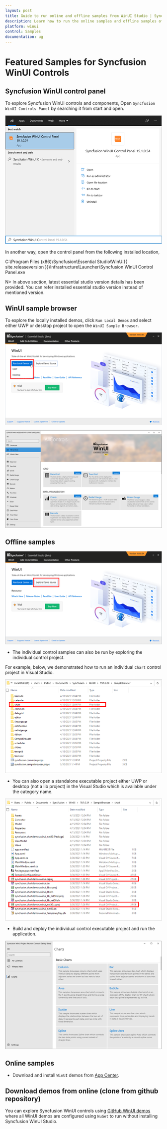 ```yaml
---
layout: post
title: Guide to run online and offline samples from WinUI Studio | Syncfusion
description: Learn how to run the online samples and offline samples of Syncfusion Essential Studio WinUI controls and components.
platform: winui
control: Samples
documentation: ug
---
```


# Featured Samples for Syncfusion WinUI Controls

## Syncfusion WinUI control panel

To explore Syncfusion WinUI controls and components, Open `Syncfusion WinUI Controls Panel` by searching it from start and open. 

![WinUI Control Panel Search](Guide-to-run-the-samples-images/winui-control-panel-search.png)

In another way, open the control panel from the following installed location,

C:\Program Files (x86)\Syncfusion\Essential Studio\WinUI\{{ site.releaseversion }}\Infrastructure\Launcher\Syncfusion WinUI Control Panel.exe 

N> In above section, latest essential studio version details has been provided. You can refer installed essential studio version instead of mentioned version.

## WinUI sample browser

To explore the locally installed demos, click `Run Local Demos` and select either UWP or desktop project to open the `WinUI Sample Browser`.

![Syncfusion WinUI Controls Panel](Guide-to-run-the-samples-images/syncfusion-winui-control-panel.png)

![Syncfusion WinUI Sample Browser](Guide-to-run-the-samples-images/syncfusion-winui-sample-browser.png)

## Offline samples

![Exploring Syncfusion WinUI Samples from Syncfusion WinUI Sample Browser](Guide-to-run-the-samples-images/exploring-syncfusion-winui-samples-from-sb.png)

* The individual control samples can also be run by exploring the individual control project.

For example, below, we demonstrated how to run an individual `Chart` control project in Visual Studio.

![Exploring the Syncfusion WinUI individual control project](Guide-to-run-the-samples-images/exploring-individual-control-project.png)

* You can also open a standalone executable project either UWP or desktop (not a lib project) in the Visual Studio which is available under the category name.

 ![Open the standalone WinUI project in Visual Studio](Guide-to-run-the-samples-images/open-standalone-winui-project-in-visual-studio.png)

* Build and deploy the individual control executable project and run the application.

![Running an individual control project](Guide-to-run-the-samples-images/run-induvidual-control-project.png)  

## Online samples

* Download and install `WinUI` demos from [App Center](https://install.appcenter.ms/orgs/syncfusion-demos/apps/winui-demos/distribution_groups/release).

## Download demos from online (clone from github repository)

You can explore Syncfusion WinUI controls using [GitHub WinUI demos](https://github.com/syncfusion/winui-demos) where all WinUI demos are configured using `NuGet` to run without installing Syncfusion WinUI Studio.